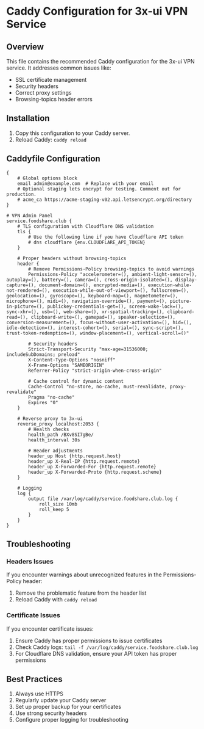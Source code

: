 # Caddy Configuration for 3x-ui VPN Service

## Overview
This file contains the recommended Caddy configuration for the 3x-ui VPN service. It addresses common issues like:

- SSL certificate management
- Security headers
- Correct proxy settings
- Browsing-topics header errors

## Installation

1. Copy this configuration to your Caddy server.
2. Reload Caddy: `caddy reload`

## Caddyfile Configuration

```caddyfile
{
    # Global options block
    email admin@example.com  # Replace with your email
    # Optional staging lets encrypt for testing. Comment out for production.
    # acme_ca https://acme-staging-v02.api.letsencrypt.org/directory
}

# VPN Admin Panel
service.foodshare.club {
    # TLS configuration with Cloudflare DNS validation
    tls {
        # Use the following line if you have Cloudflare API token
        # dns cloudflare {env.CLOUDFLARE_API_TOKEN}
    }

    # Proper headers without browsing-topics
    header {
        # Remove Permissions-Policy browsing-topics to avoid warnings
        Permissions-Policy "accelerometer=(), ambient-light-sensor=(), autoplay=(), battery=(), camera=(), cross-origin-isolated=(), display-capture=(), document-domain=(), encrypted-media=(), execution-while-not-rendered=(), execution-while-out-of-viewport=(), fullscreen=(), geolocation=(), gyroscope=(), keyboard-map=(), magnetometer=(), microphone=(), midi=(), navigation-override=(), payment=(), picture-in-picture=(), publickey-credentials-get=(), screen-wake-lock=(), sync-xhr=(), usb=(), web-share=(), xr-spatial-tracking=(), clipboard-read=(), clipboard-write=(), gamepad=(), speaker-selection=(), conversion-measurement=(), focus-without-user-activation=(), hid=(), idle-detection=(), interest-cohort=(), serial=(), sync-script=(), trust-token-redemption=(), window-placement=(), vertical-scroll=()"
        
        # Security headers
        Strict-Transport-Security "max-age=31536000; includeSubDomains; preload"
        X-Content-Type-Options "nosniff"
        X-Frame-Options "SAMEORIGIN"
        Referrer-Policy "strict-origin-when-cross-origin"
        
        # Cache control for dynamic content
        Cache-Control "no-store, no-cache, must-revalidate, proxy-revalidate"
        Pragma "no-cache"
        Expires "0"
    }

    # Reverse proxy to 3x-ui
    reverse_proxy localhost:2053 {
        # Health checks
        health_path /BXv8SI7gBe/
        health_interval 30s
        
        # Header adjustments
        header_up Host {http.request.host}
        header_up X-Real-IP {http.request.remote}
        header_up X-Forwarded-For {http.request.remote}
        header_up X-Forwarded-Proto {http.request.scheme}
    }

    # Logging
    log {
        output file /var/log/caddy/service.foodshare.club.log {
            roll_size 10mb
            roll_keep 5
        }
    }
}
```

## Troubleshooting

### Headers Issues
If you encounter warnings about unrecognized features in the Permissions-Policy header:

1. Remove the problematic feature from the header list
2. Reload Caddy with `caddy reload`

### Certificate Issues
If you encounter certificate issues:

1. Ensure Caddy has proper permissions to issue certificates
2. Check Caddy logs: `tail -f /var/log/caddy/service.foodshare.club.log`
3. For Cloudflare DNS validation, ensure your API token has proper permissions

## Best Practices

1. Always use HTTPS
2. Regularly update your Caddy server
3. Set up proper backup for your certificates
4. Use strong security headers
5. Configure proper logging for troubleshooting 